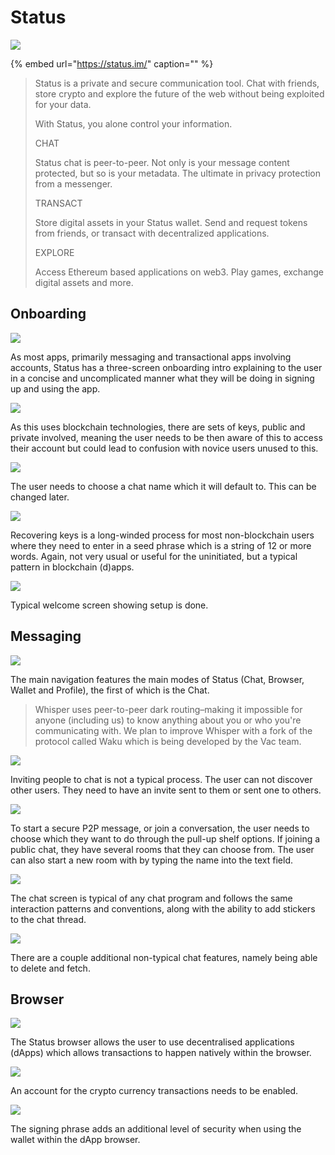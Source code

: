 # Status

![](../../.gitbook/assets/status-icon-small.png)

{% embed url="https://status.im/" caption="" %}

> Status is a private and secure communication tool. Chat with friends, store crypto and explore the future of the web without being exploited for your data.
>
> With Status, you alone control your information.
>
> CHAT
>
> Status chat is peer-to-peer. Not only is your message content protected, but so is your metadata. The ultimate in privacy protection from a messenger.
>
> TRANSACT
>
> Store digital assets in your Status wallet. Send and request tokens from friends, or transact with decentralized applications.
>
> EXPLORE
>
> Access Ethereum based applications on web3. Play games, exchange digital assets and more.

## Onboarding

![](../../.gitbook/assets/status-onboard.png)

As most apps, primarily messaging and transactional apps involving accounts, Status has a three-screen onboarding intro explaining to the user in a concise and uncomplicated manner what they will be doing in signing up and using the app.

![](../../.gitbook/assets/status-screen-04.PNG)

As this uses blockchain technologies, there are sets of keys, public and private involved, meaning the user needs to be then aware of this to access their account but could lead to confusion with novice users unused to this.

![](../../.gitbook/assets/status-screen-05.PNG)

The user needs to choose a chat name which it will default to. This can be changed later.

![](../../.gitbook/assets/status-recover.png)

Recovering keys is a long-winded process for most non-blockchain users where they need to enter in a seed phrase which is a string of 12 or more words. Again, not very usual or useful for the uninitiated, but a typical pattern in blockchain \(d\)apps.

![](../../.gitbook/assets/status-screen-10.PNG)

Typical welcome screen showing setup is done.

## Messaging

![](../../.gitbook/assets/status-screen-11.PNG)

The main navigation features the main modes of Status \(Chat, Browser, Wallet and Profile\), the first of which is the Chat.

> Whisper uses peer-to-peer dark routing–making it impossible for anyone \(including us\) to know anything about you or who you're communicating with. We plan to improve Whisper with a fork of the protocol called Waku which is being developed by the Vac team.

![](../../.gitbook/assets/status-screen-12.PNG)

Inviting people to chat is not a typical process. The user can not discover other users. They need to have an invite sent to them or sent one to others.

![](../../.gitbook/assets/status-chat.png)

To start a secure P2P message, or join a conversation, the user needs to choose which they want to do through the pull-up shelf options. If joining a public chat, they have several rooms that they can choose from. The user can also start a new room with by typing the name into the text field.

![](../../.gitbook/assets/status-screen-15.PNG)

The chat screen is typical of any chat program and follows the same interaction patterns and conventions, along with the ability to add stickers to the chat thread.

![](../../.gitbook/assets/status-screen-16.PNG)

There are a couple additional non-typical chat features, namely being able to delete and fetch.

## Browser

![](../../.gitbook/assets/status-screen-20.PNG)

The Status browser allows the user to use decentralised applications \(dApps\) which allows transactions to happen natively within the browser.

![](../../.gitbook/assets/status-screen-21.PNG)

An account for the crypto currency transactions needs to be enabled.

![](../../.gitbook/assets/status-screen-22.PNG)

The signing phrase adds an additional level of security when using the wallet within the dApp browser.

